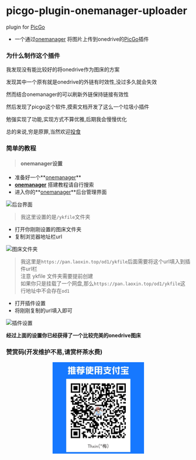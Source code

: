 # picgo-plugin-onemanager-uploader

plugin for [PicGo](https://github.com/Molunerfinn/PicGo)

- 一个通过[onemanager](https://github.com/qkqpttgf/OneManager-php) 将图片上传到onedrive的[PicGo](https://github.com/Molunerfinn/PicGo)插件

### 为什么制作这个插件

我发现没有能比较好的将onedrive作为图床的方案

发现其中一个原有就是onedrive的外链有时效性,没过多久就会失效

然而结合onemanager的可以刷新外链保持链接有效性

然后发现了picgo这个软件,摸索文档开发了这么一个垃圾小插件

勉强实现了功能,实现方式不算优雅,后期我会慢慢优化

总的来说,穷是原罪,当然欢迎[投食](#赞赏码开发维护不易请赏杯茶水费)
### 简单的教程

> #### onemanager设置

- 准备好一个**[onemanager](https://github.com/qkqpttgf/OneManager-php)** 
- **[onemanager](https://github.com/qkqpttgf/OneManager-php)** 搭建教程请自行搜索
- 进入你的**[onemanager](https://github.com/qkqpttgf/OneManager-php)**后台管理界面

![后台界面](https://pan.laoxin.top/od1/ykfile/3f60a3e0db1fb0016b52c065a9099bb0.png)

> 我这里设置的是`/ykfile`文件夹

- 打开你刚刚设置的图床文件夹
- 复制浏览器地址栏url

![图床文件夹](https://pan.laoxin.top/od1/ykfile/ce1dcc30ee6091e4668613f76b2a46c4.png)

> 我这里是`https://pan.laoxin.top/od1/ykfile`后面需要将这个url填入到插件url栏<br>
> 注意 ykfile 文件夹需要提前创建<br>
> 如果你只是挂载了一个网盘,那么`https://pan.laoxin.top/od1/ykfile`这行地址中不会存在`od1`

- 打开插件设置
- 将刚刚复制的url填入即可

![插件设置](https://pan.laoxin.top/od1/ykfile/ccf7a5bf68f2e8567d6afc7a0633c033.png)

**经过上面的设置你已经获得了一个比较完美的onedrive图床**

### 赞赏码(开发维护不易,请赏杯茶水费)
<div align=center><img width="250" height="250" src="https://github.com/laoxinH/MyScript/blob/main/alpay.jpg"/></div>

